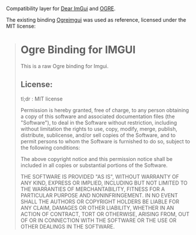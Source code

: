 Compatibility layer for [Dear ImGui](https://github.com/ocornut/imgui) and
[OGRE](https://www.ogre3d.org/).

The existing binding [Ogreimgui](https://bitbucket.org/LMCrashy/ogreimgui/) was
used as reference, licensed under the MIT license:

> # Ogre Binding for IMGUI #
> 
> This is a raw Ogre binding for Imgui.
> 
> ## License: ##
> 
> tl;dr : MIT license
> 
> Permission is hereby granted, free of charge, to any person obtaining a copy
> of this software and associated documentation files (the "Software"), to deal
> in the Software without restriction, including without limitation the rights
> to use, copy, modify, merge, publish, distribute, sublicense, and/or sell
> copies of the Software, and to permit persons to whom the Software is
> furnished to do so, subject to the following conditions:
> 
> The above copyright notice and this permission notice shall be included in
> all copies or substantial portions of the Software.
> 
> THE SOFTWARE IS PROVIDED "AS IS", WITHOUT WARRANTY OF ANY KIND, EXPRESS OR
> IMPLIED, INCLUDING BUT NOT LIMITED TO THE WARRANTIES OF MERCHANTABILITY,
> FITNESS FOR A PARTICULAR PURPOSE AND NONINFRINGEMENT. IN NO EVENT SHALL THE
> AUTHORS OR COPYRIGHT HOLDERS BE LIABLE FOR ANY CLAIM, DAMAGES OR OTHER
> LIABILITY, WHETHER IN AN ACTION OF CONTRACT, TORT OR OTHERWISE, ARISING FROM,
> OUT OF OR IN CONNECTION WITH THE SOFTWARE OR THE USE OR OTHER DEALINGS IN
> THE SOFTWARE.

